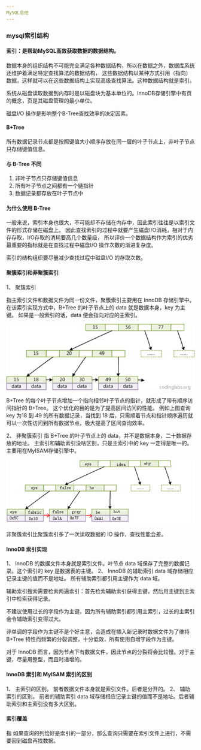 ```yaml
---
MySQL总结
---
```


### mysql索引结构

#### 索引：是帮助MySQL高效获取数据的数据结构。

数据本身的组织结构不可能完全满足各种数据结构，所以在数据之外，数据库系统还维护着满足特定查找算法的数据结构，
这些数据结构以某种方式引用（指向）数据，这样就可以在这些数据结构上实现高级查找算法。这种数据结构就是索引。

系统从磁盘读取数据到内存时是以磁盘块为基本单位的。InnoDB存储引擎中有页的概念，页是其磁盘管理的最小单位。

磁盘I/O 操作是影响整个B-Tree查找效率的决定因素。

#### B+Tree

所有数据记录节点都是按照键值大小顺序存放在同一层的叶子节点上，非叶子节点只存储键值信息。

#### 与 B-Tree 不同

1. 非叶子节点只存储键值信息
2. 所有叶子节点之间都有一个链指针
3. 数据记录都存放在叶子节点中

#### 为什么使用 B-Tree

一般来说，索引本身也很大，不可能却不存储在内存中，因此索引往往是以索引文件的形式存储在磁盘上。
因此查找索引的过程中就要产生磁盘I/O消耗，相对于内存存取，I/O存取的消耗要高几个数量级，
所以评价一个数据结构作为索引的优劣最重要的指标就是在查找过程中磁盘I/O 操作次数的渐进复杂度。

索引的结构组织要尽量减少查找过程中磁盘I/O 的存取次数。

#### 聚簇索引和非聚簇索引

1、 聚簇索引

指主索引文件和数据文件为同一份文件，聚簇索引主要用在 InnoDB 存储引擎中。
在该索引实现方式中，B+Tree 的叶子节点上的 data 就是数据本身，key 为主键。
如果是一般索引的话，data 便会指向对应的主索引。

![聚簇索引.png](jucusuoyin.png)

B+Tree 的每个叶子节点增加一个指向相邻叶子节点的指针，就形成了带有顺序访问指针的 B+Tree。
这个优化的目的是为了提高区间访问的性能。
例如上图查询 key 为18 到 49 的所有数据记录，当找到 18 后，只需顺着节点和指针顺序遍历就可以一次性访问到所有数据节点，极大提高了区间查询效率。

2、 非聚簇索引
指 B+Tree 的叶子节点上的 data，并不是数据本身，二十数据存放的地址。
主索引和辅助索引没啥区别，只是主索引中的 key 一定得是唯一的。 主要用在MyISAM存储引擎中。

![非聚簇索引.png](feijucusuoyin.png)

非聚簇索引比聚簇索引多了一次读取数据的 IO 操作，查找性能会差。

#### InnoDB 索引实现
1、 InnoDB 的数据文件本身就是索引文件。叶节点 data 域保存了完整的数据记录。这个索引的 key 是数据表的主键。
2、 InnoDB 的辅助索引 data 域存储相应记录主键的值而不是地址。 所有辅助索引都引用主键作为 data 域。

辅助索引搜索需要检索两遍索引：首先检索辅助索引获得主键，然后用主键到主索引中检索获得记录。

不建议使用过长的字段作为主键，因为所有辅助索引都引用主索引，过长的主索引会令辅助索引变得过大。

非单调的字段作为主键不是个好主意，会造成在插入新记录时数据文件为了维持 B+Tree 特性而频繁的分裂调整，十分低效，所有使用自增字段作为主键。

对于 InnoDB 而言，因为节点下有数据文件，因此节点的分裂将会比较慢。对于主键，尽量用整型，而且时递增的。

#### InnoDB 索引和 MyISAM 索引的区别
1、 主索引的区别。 前者数据文件本身就是索引文件。后者是分开的。
2、 辅助索引的区别。 前者的辅助索引 data 域存储相应记录主键的值而不是地址。后者辅助索引和主索引没有多大区别。

#### 索引覆盖
指 如果查询的列恰好是索引的一部分，那么查询只需要在索引文件上进行，不需要回到磁盘再找数据。
